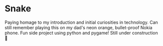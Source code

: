 # Snake
Paying homage to my introduction and initial curiosities in technology. Can still remember playing this on my dad's neon orange, bullet-proof Nokia phone. 
Fun side project using python and pygame! Still under construction :construction:
